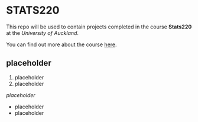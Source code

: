 # STATS220


This repo will be used to contain projects completed in the course **Stats220**
at the *University of Auckland*.

You can find out more about the course [here](https://courseoutline.auckland.ac.nz/dco/course/STATS/220/1243).

## placeholder
1. placeholder
2. placeholder

*placeholder*
* placeholder
* placeholder


![]()
